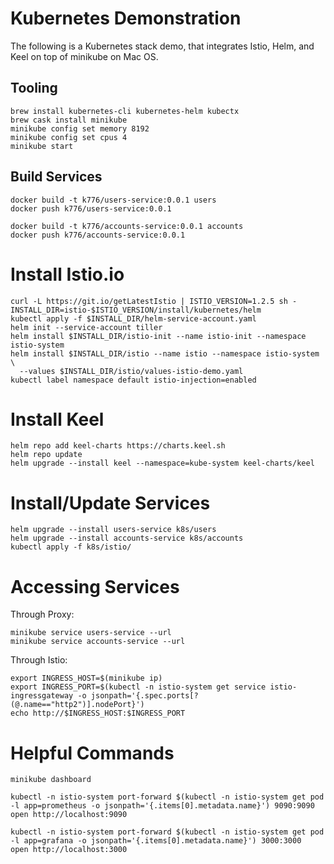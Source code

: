 # Kubernetes Demonstration

The following is a Kubernetes stack demo, that integrates Istio, Helm, and Keel on top of minikube on Mac OS.

## Tooling

```
brew install kubernetes-cli kubernetes-helm kubectx
brew cask install minikube
minikube config set memory 8192
minikube config set cpus 4
minikube start
```

## Build Services

```
docker build -t k776/users-service:0.0.1 users
docker push k776/users-service:0.0.1

docker build -t k776/accounts-service:0.0.1 accounts
docker push k776/accounts-service:0.0.1
```

# Install Istio.io

```
curl -L https://git.io/getLatestIstio | ISTIO_VERSION=1.2.5 sh -
INSTALL_DIR=istio-$ISTIO_VERSION/install/kubernetes/helm
kubectl apply -f $INSTALL_DIR/helm-service-account.yaml
helm init --service-account tiller
helm install $INSTALL_DIR/istio-init --name istio-init --namespace istio-system
helm install $INSTALL_DIR/istio --name istio --namespace istio-system \
  --values $INSTALL_DIR/istio/values-istio-demo.yaml
kubectl label namespace default istio-injection=enabled
```

# Install Keel

```
helm repo add keel-charts https://charts.keel.sh
helm repo update
helm upgrade --install keel --namespace=kube-system keel-charts/keel
```

# Install/Update Services

```
helm upgrade --install users-service k8s/users
helm upgrade --install accounts-service k8s/accounts
kubectl apply -f k8s/istio/
```

# Accessing Services

Through Proxy:
```
minikube service users-service --url
minikube service accounts-service --url
```

Through Istio:
```
export INGRESS_HOST=$(minikube ip)
export INGRESS_PORT=$(kubectl -n istio-system get service istio-ingressgateway -o jsonpath='{.spec.ports[?(@.name=="http2")].nodePort}')
echo http://$INGRESS_HOST:$INGRESS_PORT
```

# Helpful Commands

```
minikube dashboard

kubectl -n istio-system port-forward $(kubectl -n istio-system get pod -l app=prometheus -o jsonpath='{.items[0].metadata.name}') 9090:9090
open http://localhost:9090

kubectl -n istio-system port-forward $(kubectl -n istio-system get pod -l app=grafana -o jsonpath='{.items[0].metadata.name}') 3000:3000
open http://localhost:3000
```

